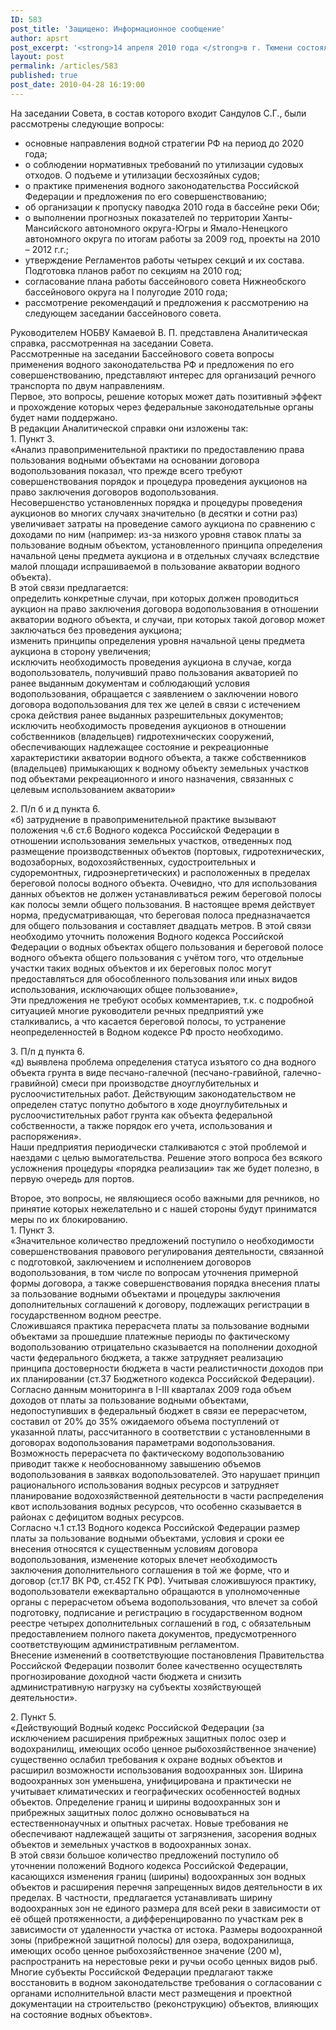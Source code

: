 ```yaml
---
ID: 583
post_title: 'Защищено: Информационное сообщение'
author: apsrt
post_excerpt: '<strong>14 апреля 2010 года </strong>в г. Тюмени состоялось второе заседание бассейнового совета Нижнеобского бассейнового округа, в работе которого принял участие генеральный директор ОАО «Северречфлот»,  член Совета АПСРТ Сандулов С.Г.'
layout: post
permalink: /articles/583
published: true
post_date: 2010-04-28 16:19:00
---
```

На заседании Совета, в состав которого входит Сандулов С.Г., были рассмотрены следующие вопросы:  
- основные направления водной стратегии РФ на период до 2020 года;  
- о соблюдении нормативных требований по утилизации судовых отходов. О подъеме и утилизации бесхозяйных судов;  
- о практике применения водного законодательства Российской Федерации и предложения по его совершенствованию;  
- об организации к пропуску паводка 2010 года в бассейне реки Оби;  
- о выполнении прогнозных показателей по территории Ханты-Мансийского автономного округа-Югры и Ямало-Ненецкого автономного округа по итогам работы за 2009 год, проекты на 2010 – 2012 г.г.;  
- утверждение Регламентов работы четырех секций и их состава. Подготовка планов работ по секциям на 2010 год;  
- согласование плана работы бассейнового совета Нижнеобского бассейнового округа на I полугодие 2010 года;  
- рассмотрение рекомендаций и предложения к рассмотрению на следующем заседании бассейнового совета.  
  
Руководителем НОБВУ Камаевой В. П. представлена Аналитическая справка, рассмотренная на заседании Совета.  
Рассмотренные на заседании Бассейнового совета вопросы применения водного законодательства РФ и предложения по его совершенствованию, представляют интерес для организаций речного транспорта по двум направлениям.  
Первое, это вопросы, решение которых может дать позитивный эффект и прохождение которых через федеральные законодательные органы будет нами поддержано.  
В редакции Аналитической справки они изложены так:  
1\. Пункт 3.   
«Анализ правоприменительной практики по предоставлению права пользования водными объектами на основании договора водопользования показал, что прежде всего требуют совершенствования порядок и процедура проведения аукционов на право заключения договоров водопользования.  
Несовершенство установленных порядка и процедуры проведения аукционов во многих случаях значительно (в десятки и сотни раз) увеличивает затраты на проведение самого аукциона по сравнению с доходами по ним (например: из-за низкого уровня ставок платы за пользование водным объектом, установленного принципа определения начальной цены предмета аукциона и в отдельных случаях вследствие малой площади испрашиваемой в пользование акватории водного объекта).  
В этой связи предлагается:  
определить конкретные случаи, при которых должен проводиться аукцион на право заключения договора водопользования в отношении акватории водного объекта, и случаи, при которых такой договор может заключаться без проведения аукциона;   
изменить принципы определения уровня начальной цены предмета аукциона в сторону увеличения;   
исключить необходимость проведения аукциона в случае, когда водопользователь, получивший право пользования акваторией по ранее выданным документам и соблюдающий условия водопользования, обращается с заявлением о заключении нового договора водопользования для тех же целей в связи с истечением срока действия ранее выданных разрешительных документов;  
исключить необходимость проведения аукционов в отношении собственников (владельцев) гидротехнических сооружений, обеспечивающих надлежащее состояние и рекреационные характеристики акватории водного объекта, а также собственников (владельцев) примыкающих к водному объекту земельных участков под объектами рекреационного и иного назначения, связанных с целевым использованием акватории»  
  
2\. П/п б и д пункта 6.   
«б) затруднение в правоприменительной практике вызывают положения ч.6 ст.6 Водного кодекса Российской Федерации в отношении использования земельных участков, отведенных под размещение производственных объектов (портовых, гидротехнических, водозаборных, водохозяйственных, судостроительных и судоремонтных, гидроэнергетических) и расположенных в пределах береговой полосы водного объекта. Очевидно, что для использования данных объектов не должен устанавливаться режим береговой полосы как полосы земли общего пользования. В настоящее время действует норма, предусматривающая, что береговая полоса предназначается для общего пользования и составляет двадцать метров. В этой связи необходимо уточнить положения Водного кодекса Российской Федерации о водных объектах общего пользования и береговой полосе водного объекта общего пользования с учётом того, что отдельные участки таких водных объектов и их береговых полос могут предоставляться для обособленного пользования или иных видов использования, исключающих общее пользование»,   
Эти предложения не требуют особых комментариев, т.к. с подробной ситуацией многие руководители речных предприятий уже сталкивались, а что касается береговой полосы, то устранение неопределенностей в Водном кодексе РФ просто необходимо.  
  
3\. П/п д пункта 6.   
«д) выявлена проблема определения статуса изъятого со дна водного объекта грунта в виде песчано-галечной (песчано-гравийной, галечно-гравийной) смеси при производстве дноуглубительных и руслоочистительных работ. Действующим законодательством не определен статус попутно добытого в ходе дноуглубительных и руслоочистительных работ грунта как объекта федеральной собственности, а также порядок его учета, использования и распоряжения».  
Наши предприятия периодически сталкиваются с этой проблемой и наездами с целью вымогательства. Решение этого вопроса без всякого усложнения процедуры «порядка реализации» так же будет полезно, в первую очередь для портов.  
  
Второе, это вопросы, не являющиеся особо важными для речников, но принятие которых нежелательно и с нашей стороны будут приниматся меры по их блокированию.  
1\. Пункт 3.   
«Значительное количество предложений поступило о необходимости совершенствования правового регулирования деятельности, связанной с подготовкой, заключением и исполнением договоров водопользования, в том числе по вопросам уточнения примерной формы договора, а также совершенствования порядка внесения платы за пользование водными объектами и процедуры заключения дополнительных соглашений к договору, подлежащих регистрации в государственном водном реестре.   
Сложившаяся практика перерасчета платы за пользование водными объектами за прошедшие платежные периоды по фактическому водопользованию отрицательно сказывается на пополнении доходной части федерального бюджета, а также затрудняет реализацию принципа достоверности бюджета в части реалистичности доходов при их планировании (ст.37 Бюджетного кодекса Российской Федерации). Согласно данным мониторинга в I-III кварталах 2009 года объем доходов от платы за пользование водными объектами, недопоступивших в федеральный бюджет в связи ее перерасчетом, составил от 20% до 35% ожидаемого объема поступлений от указанной платы, рассчитанного в соответствии с установленными в договорах водопользования параметрами водопользования. Возможность перерасчета по фактическому водопользованию приводит также к необоснованному завышению объемов водопользования в заявках водопользователей. Это нарушает принцип рационального использования водных ресурсов и затрудняет планирование водохозяйственной деятельности в части распределения квот использования водных ресурсов, что особенно сказывается в районах с дефицитом водных ресурсов.   
Согласно ч.1 ст.13 Водного кодекса Российской Федерации размер платы за пользование водными объектами, условия и сроки ее внесения относятся к существенным условиям договора водопользования, изменение которых влечет необходимость заключения дополнительного соглашения в той же форме, что и договор (ст.17 ВК РФ, ст.452 ГК РФ). Учитывая сложившуюся практику, водопользователи ежеквартально обращаются в уполномоченные органы с перерасчетом объема водопользования, что влечет за собой подготовку, подписание и регистрацию в государственном водном реестре четырех дополнительных соглашений в год, с обязательным предоставлением полного пакета документов, предусмотренного соответствующим административным регламентом.  
Внесение изменений в соответствующие постановления Правительства Российской Федерации позволит более качественно осуществлять прогнозирование доходной части бюджета и снизить административную нагрузку на субъекты хозяйствующей деятельности».  
  
2\. Пункт 5.   
«Действующий Водный кодекс Российской Федерации (за исключением расширения прибрежных защитных полос озер и водохранилищ, имеющих особо ценное рыбохозяйственное значение) существенно ослабил требования к охране водных объектов и расширил возможности использования водоохранных зон. Ширина водоохранных зон уменьшена, унифицирована и практически не учитывает климатических и географических особенностей водных объектов. Определение границ и ширины водоохранных зон и прибрежных защитных полос должно основываться на естественнонаучных и опытных расчетах. Новые требования не обеспечивают надлежащей защиты от загрязнения, засорения водных объектов и земельных участков в водоохранных зонах.  
В этой связи большое количество предложений поступило об уточнении положений Водного кодекса Российской Федерации, касающихся изменения границ (ширины) водоохранных зон водных объектов и расширения перечня запрещенных видов деятельности в их пределах. В частности, предлагается устанавливать ширину водоохранных зон не единого размера для всей реки в зависимости от её общей протяженности, а дифференцированно по участкам рек в зависимости от удаленности участка от истока. Размеры водоохранной зоны (прибрежной защитной полосы) для озера, водохранилища, имеющих особо ценное рыбохозяйственное значение (200 м), распространить на нерестовые реки и ручьи особо ценных видов рыб. Многие субъекты Российской Федерации предлагают также восстановить в водном законодательстве требования о согласовании с органами исполнительной власти мест размещения и проектной документации на строительство (реконструкцию) объектов, влияющих на состояние водных объектов».